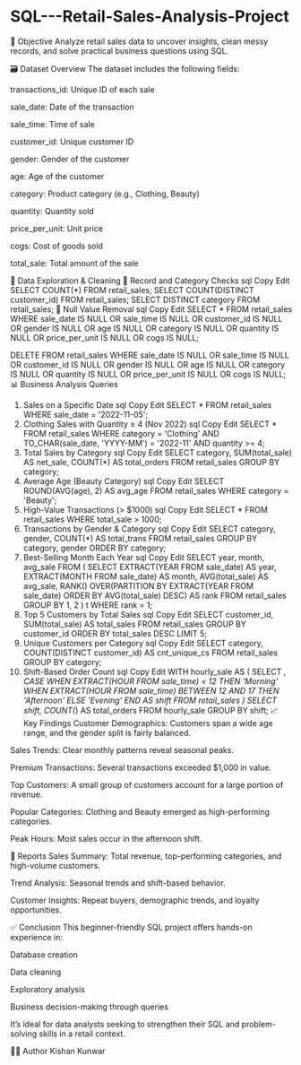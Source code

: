 # SQL---Retail-Sales-Analysis-Project

🧠 Objective
Analyze retail sales data to uncover insights, clean messy records, and solve practical business questions using SQL.

🗃️ Dataset Overview
The dataset includes the following fields:

transactions_id: Unique ID of each sale

sale_date: Date of the transaction

sale_time: Time of sale

customer_id: Unique customer ID

gender: Gender of the customer

age: Age of the customer

category: Product category (e.g., Clothing, Beauty)

quantity: Quantity sold

price_per_unit: Unit price

cogs: Cost of goods sold

total_sale: Total amount of the sale


🔎 Data Exploration & Cleaning
🧮 Record and Category Checks
sql
Copy
Edit
SELECT COUNT(*) FROM retail_sales;
SELECT COUNT(DISTINCT customer_id) FROM retail_sales;
SELECT DISTINCT category FROM retail_sales;
🧹 Null Value Removal
sql
Copy
Edit
SELECT * FROM retail_sales
WHERE sale_date IS NULL OR sale_time IS NULL OR customer_id IS NULL OR 
      gender IS NULL OR age IS NULL OR category IS NULL OR 
      quantity IS NULL OR price_per_unit IS NULL OR cogs IS NULL;

DELETE FROM retail_sales
WHERE sale_date IS NULL OR sale_time IS NULL OR customer_id IS NULL OR 
      gender IS NULL OR age IS NULL OR category IS NULL OR 
      quantity IS NULL OR price_per_unit IS NULL OR cogs IS NULL;
📊 Business Analysis Queries
1. Sales on a Specific Date
sql
Copy
Edit
SELECT * FROM retail_sales
WHERE sale_date = '2022-11-05';
2. Clothing Sales with Quantity ≥ 4 (Nov 2022)
sql
Copy
Edit
SELECT * FROM retail_sales
WHERE category = 'Clothing'
  AND TO_CHAR(sale_date, 'YYYY-MM') = '2022-11'
  AND quantity >= 4;
3. Total Sales by Category
sql
Copy
Edit
SELECT category, SUM(total_sale) AS net_sale, COUNT(*) AS total_orders
FROM retail_sales
GROUP BY category;
4. Average Age (Beauty Category)
sql
Copy
Edit
SELECT ROUND(AVG(age), 2) AS avg_age
FROM retail_sales
WHERE category = 'Beauty';
5. High-Value Transactions (> $1000)
sql
Copy
Edit
SELECT * FROM retail_sales
WHERE total_sale > 1000;
6. Transactions by Gender & Category
sql
Copy
Edit
SELECT category, gender, COUNT(*) AS total_trans
FROM retail_sales
GROUP BY category, gender
ORDER BY category;
7. Best-Selling Month Each Year
sql
Copy
Edit
SELECT year, month, avg_sale
FROM (
  SELECT 
    EXTRACT(YEAR FROM sale_date) AS year,
    EXTRACT(MONTH FROM sale_date) AS month,
    AVG(total_sale) AS avg_sale,
    RANK() OVER(PARTITION BY EXTRACT(YEAR FROM sale_date) 
                ORDER BY AVG(total_sale) DESC) AS rank
  FROM retail_sales
  GROUP BY 1, 2
) t
WHERE rank = 1;
8. Top 5 Customers by Total Sales
sql
Copy
Edit
SELECT customer_id, SUM(total_sale) AS total_sales
FROM retail_sales
GROUP BY customer_id
ORDER BY total_sales DESC
LIMIT 5;
9. Unique Customers per Category
sql
Copy
Edit
SELECT category, COUNT(DISTINCT customer_id) AS cnt_unique_cs
FROM retail_sales
GROUP BY category;
10. Shift-Based Order Count
sql
Copy
Edit
WITH hourly_sale AS (
  SELECT *,
    CASE
      WHEN EXTRACT(HOUR FROM sale_time) < 12 THEN 'Morning'
      WHEN EXTRACT(HOUR FROM sale_time) BETWEEN 12 AND 17 THEN 'Afternoon'
      ELSE 'Evening'
    END AS shift
  FROM retail_sales
)
SELECT shift, COUNT(*) AS total_orders
FROM hourly_sale
GROUP BY shift;
📈 Key Findings
Customer Demographics: Customers span a wide age range, and the gender split is fairly balanced.

Sales Trends: Clear monthly patterns reveal seasonal peaks.

Premium Transactions: Several transactions exceeded $1,000 in value.

Top Customers: A small group of customers account for a large portion of revenue.

Popular Categories: Clothing and Beauty emerged as high-performing categories.

Peak Hours: Most sales occur in the afternoon shift.

📄 Reports
Sales Summary: Total revenue, top-performing categories, and high-volume customers.

Trend Analysis: Seasonal trends and shift-based behavior.

Customer Insights: Repeat buyers, demographic trends, and loyalty opportunities.

✅ Conclusion
This beginner-friendly SQL project offers hands-on experience in:

Database creation

Data cleaning

Exploratory analysis

Business decision-making through queries

It’s ideal for data analysts seeking to strengthen their SQL and problem-solving skills in a retail context.

👨‍💻 Author
Kishan Kunwar

